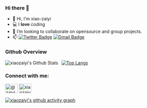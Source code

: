 ### Hi there 👋 
- 🔭 Hi, I'm xiao-zaiyi
- 💻 I **love** coding
- 👯 I’m looking to collaborate on opensource and group projects.
- 📫 [![Twitter Badge](https://img.shields.io/badge/-twitter-blue?style=flat-square&logo=Twitter&logoColor=white&link=)](https://twitter.com/zaiyixiao) [![Gmail Badge](https://img.shields.io/badge/-Gmail-c14438?style=flat-square&logo=Gmail&logoColor=white&link=mailto:sumyggsun@gmail.com)](mailto:xiao1932794922@gmail.com)

### Github Overview
<img align="left" alt="xiaozaiyi's Github Stats" src="https://github-readme-stats.vercel.app/api?username=1932794922&show_icons=true&theme=midnight-purple" />    &nbsp;
[![Top Langs](https://github-readme-stats.vercel.app/api/top-langs/?username=1932794922&theme=midnight-purple)](https://github.com/anuraghazra/github-readme-stats) 

<h3 align="left">Connect with me:</h3>
<p align="left">
<a href="https://twitter.com/zaiyixiao" target="blank"><img align="center" src="https://raw.githubusercontent.com/rahuldkjain/github-profile-readme-generator/master/src/images/icons/Social/twitter.svg" alt="@zaiyixiao" height="30" width="40" /></a>
<a href="https://instagram.com/xiaozaiyi" target="blank"><img align="center" src="https://raw.githubusercontent.com/rahuldkjain/github-profile-readme-generator/master/src/images/icons/Social/instagram.svg" alt="xiaozaiyi" height="30" width="40" /></a>
</p>

[![xiaozaiyi's github activity graph](https://github-readme-activity-graph.vercel.app/graph?username=1932794922&hide_border=true&theme=rogue)]()
